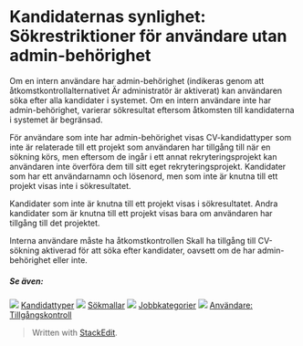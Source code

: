 # Kandidaternas synlighet: Sökrestriktioner för användare utan admin-behörighet

Om en intern användare har admin-behörighet (indikeras genom att åtkomstkontrollalternativet  Är administratör  är aktiverat) kan användaren söka efter alla kandidater i systemet. Om en intern användare inte har admin-behörighet, varierar sökresultat eftersom åtkomsten till kandidaterna i systemet är begränsad.

För användare som inte har admin-behörighet visas CV-kandidattyper som inte är relaterade till ett projekt som användaren har tillgång till när en sökning körs, men eftersom de ingår i ett annat rekryteringsprojekt kan användaren inte överföra dem till sitt eget rekryteringsprojekt. Kandidater som har ett användarnamn och lösenord, men som inte är knutna till ett projekt visas inte i sökresultatet.

Kandidater som inte är knutna till ett projekt visas i sökresultatet. Andra kandidater som är knutna till ett projekt visas bara om användaren har tillgång till det projektet.

Interna användare måste ha åtkomstkontrollen  Skall ha tillgång till CV-sökning  aktiverad för att söka efter kandidater, oavsett om de har admin-behörighet eller inte.

##### Se även:

![](../Resources/Images/icon-document-link.png)  [Kandidattyper](candidate_types.htm)
![](../Resources/Images/icon-document-link.png)  [Sökmallar](search_templates.htm)
![](../Resources/Images/icon-document-link.png)  [Jobbkategorier](job_categories.htm)
![](../Resources/Images/icon-document-link.png)  [Användare: Tillgångskontroll](users_access_controls.htm)


> Written with [StackEdit](https://stackedit.io/).
<!--stackedit_data:
eyJoaXN0b3J5IjpbMTY2OTE0MTA5M119
-->